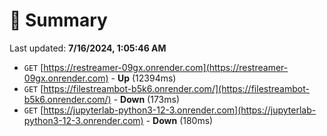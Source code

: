 # 📖 Summary
Last updated: **7/16/2024, 1:05:46 AM**

- `GET` [https://restreamer-09gx.onrender.com](https://restreamer-09gx.onrender.com) - **Up** (12394ms)
- `GET` [https://filestreambot-b5k6.onrender.com/](https://filestreambot-b5k6.onrender.com/) - **Down** (173ms)
- `GET` [https://jupyterlab-python3-12-3.onrender.com](https://jupyterlab-python3-12-3.onrender.com) - **Down** (180ms)
